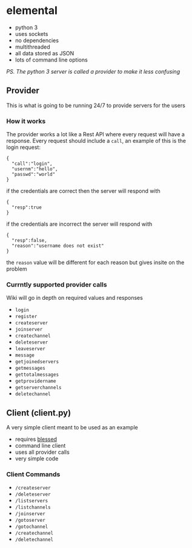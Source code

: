 # elemental
- python 3
- uses sockets
- no dependencies
- multithreaded
- all data stored as JSON
- lots of command line options

*PS. The python 3 server is called a provider to make it less confusing*
<br/>

## Provider
This is what is going to be running 24/7 to provide servers for the users

### How it works
The provider works a lot like a Rest API where every request will have a response.
Every request should include a ```call```, an example of this is the login request:
```
{
  "call":"login",
  "usernm":"hello",
  "passwd":"world"
}
```
if the credentials are correct then the server will respond with
```
{
  "resp":true
}
```
if the credentials are incorrect the server will respond with
```
{
  "resp":false,
  "reason":"username does not exist"
}
```
the ```reason``` value will be different for each reason but gives insite on the problem

### Currntly supported provider calls
Wiki will go in depth on required values and responses
- ```login```
- ```register```
- ```createserver```
- ```joinserver```
- ```createchannel```
- ```deleteserver```
- ```leaveserver```
- ```message```
- ```getjoinedservers```
- ```getmessages```
- ```gettotalmessages```
- ```getprovidername```
- ```getserverchannels```
- ```deletechannel```

## Client (client.py)
A very simple client meant to be used as an example
- requires [blessed](https://pypi.org/project/blessed/)
- command line client
- uses all provider calls
- very simple code

### Client Commands
- ```/createserver```
- ```/deleteserver```
- ```/listservers```
- ```/listchannels```
- ```/joinserver```
- ```/gotoserver```
- ```/gotochannel```
- ```/createchannel```
- ```/deletechannel```

